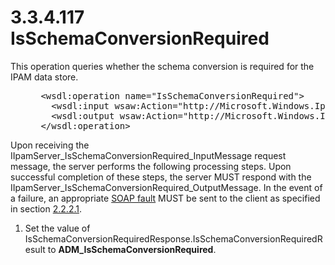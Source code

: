 <html dir="LTR" xmlns:mshelp="http://msdn.microsoft.com/mshelp" xmlns:ddue="http://ddue.schemas.microsoft.com/authoring/2003/5" xmlns:xlink="http://www.w3.org/1999/xlink" xmlns:tool="http://www.microsoft.com/tooltip">
 <body>
 <div id="header">
 <h1 class="heading">3.3.4.117 IsSchemaConversionRequired</h1>
 </div>
 <div id="mainSection">
 <div id="mainBody">
 <div id="allHistory" class="saveHistory"></div>
 <div id="sectionSection0" class="section" name="collapseableSection">
 

<p>This operation queries whether the schema conversion is
required for the IPAM data store.</p>

<dl>
<dd>
<div><pre> &lt;wsdl:operation name=&quot;IsSchemaConversionRequired&quot;&gt;
   &lt;wsdl:input wsaw:Action=&quot;http://Microsoft.Windows.Ipam/IIpamServer/IsSchemaConversionRequired&quot; message=&quot;ipam: IIpamServer_IsSchemaConversionRequired_InputMessage&quot; /&gt;
   &lt;wsdl:output wsaw:Action=&quot;http://Microsoft.Windows.Ipam/IIpamServer/IsSchemaConversionRequiredResponse&quot; message=&quot;ipam: IIpamServer_IsSchemaConversionRequired_OutputMessage&quot; /&gt;
 &lt;/wsdl:operation&gt;
</pre></div>
</dd></dl>

<p>Upon receiving the IIpamServer_IsSchemaConversionRequired_InputMessage
request message, the server performs the following processing steps. Upon
successful completion of these steps, the server MUST respond with the
IIpamServer_IsSchemaConversionRequired_OutputMessage. In the event of a
failure, an appropriate <a href="21b4a631-8f28-420f-822f-c5f879d5046e.md#gt_ec8728a8-1a75-426f-8767-aa1932c7c19f">SOAP
fault</a> MUST be sent to the client as specified in section <a href="a90ad88d-2468-4ac1-bbb9-8f921d15bbc8.md">2.2.2.1</a>.</p>

<ol><li><p><span> </span>Set the value of
IsSchemaConversionRequiredResponse.IsSchemaConversionRequiredResult to <b>ADM_IsSchemaConversionRequired</b>.</p>

</li></ol>
 </div>
 </div>
 </div>
 </body>
</html>